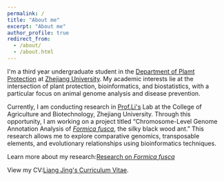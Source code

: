 ```yaml
---
permalink: /
title: "About me"
excerpt: "About me"
author_profile: true
redirect_from: 
  - /about/
  - /about.html
---
```


I'm a third year undergraduate student in the [Department of Plamt Protection](http://www.cab.zju.edu.cn/cabzbenglish/main.htm) at [Zhejiang University](https://www.zju.edu.cn/). My academic interests lie at the intersection of plant protection, bioinformatics, and biostatistics, with a particular focus on animal genome analysis and disease prevention.

Currently, I am conducting research in [Prof.Li's](https://person.zju.edu.cn/en/lifei) Lab at the College of Agriculture and Biotechnology, Zhejiang University. Through this opportunity, I am working on a project titled “Chromosome-Level Genome Annotation Analysis of [*Formica fusca*](https://en.wikipedia.org/wiki/Formica_fusca), the silky black wood ant.” This research allows me to explore comparative genomics, transposable elements, and evolutionary relationships using bioinformatics techniques.

 Learn more about my research:[Research on *Formica fusca*](../assets/)

View my CV:[Liang Jing's Curriculum Vitae](../assets/Curriculum_Vitae.pdf).
